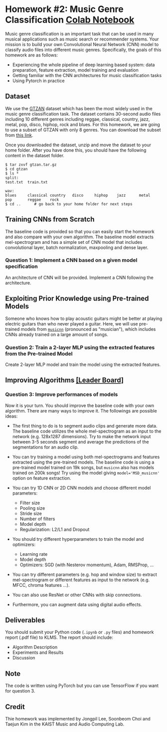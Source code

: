 # Homework #2: Music Genre Classification [Colab Notebook](https://colab.research.google.com/drive/1-9SrI7M440hQ6F2Q7KLiBrFjzSTfyG57?usp=sharing)
Music genre classification is an important task that can be used in many musical applications such as music search or recommender systems. Your mission is to build your own Convolutional Neural Network (CNN) model to classify audio files into different music genres. Specifically, the goals of this homework are as follows:

* Experiencing the whole pipeline of deep learning based system: data preparation, feature extraction, model training and evaluation
* Getting familiar with the CNN architectures for music classification tasks
* Using Pytorch in practice

## Dataset
We use the [GTZAN](http://marsyas.info/downloads/datasets.html) dataset which has been the most widely used in the music genre classification task. 
The dataset contains 30-second audio files including 10 different genres including reggae, classical, country, jazz, metal, pop, disco, hiphop, rock and blues. 
For this homework, we are going to use a subset of GTZAN with only 8 genres. You can download the subset from [this link](https://drive.google.com/file/d/1J1DM0QzuRgjzqVWosvPZ1k7MnBRG-IxS/view?usp=sharing).

Once you downloaded the dataset, unzip and move the dataset to your home folder. After you have done this, you should have the following content in the dataset folder.  
```
$ tar zxvf gtzan.tar.gz
$ cd gtzan
$ ls *
split:
test.txt  train.txt

wav:
blues     classical country   disco     hiphop    jazz      metal     pop       reggae    rock
$ cd ..      # go back to your home folder for next steps
```


## Training CNNs from Scratch
The baseline code is provided so that you can easily start the homework and also compare with your own algorithm.
The baseline model extracts mel-spectrogram and has a simple set of CNN model 
that includes convolutional layer, batch normalization, maxpooling and dense layer.

### Question 1: Implement a CNN based on a given model specification
An architecture of CNN will be provided. Implement a CNN following the architecture.

## Exploiting Prior Knowledge using Pre-trained Models
Someone who knows how to play acoustic guitars might be better at playing electric guitars than who never played a guitar.
Here, we will use pre-trained models from [`musicnn`](https://github.com/jordipons/musicnn) (pronounced as "musician"), which includes CNNs already trained on a large amount of songs.

### Question 2: Train a 2-layer MLP using the extracted features from the Pre-trained Model
Create 2-layer MLP model and train the model using the extracted features.


## Improving Algorithms [[Leader Board]](https://docs.google.com/spreadsheets/d/1bzkMFeXABTae7kDJG6QCU_qnP1ppJDoNQLgGz3ksJu0/edit?usp=sharing)
### Question 3: Improve performances of models
Now it is your turn. You should improve the baseline code with your own algorithm. There are many ways to improve it. The followings are possible ideas: 

* The first thing to do is to segment audio clips and generate more data. The baseline code utilizes the whole mel-spectrogram as an input to the network (e.g. 128x1287 dimensions). Try to make the network input between 3-5 seconds segment and average the predictions of the segmentations for an audio clip.

* You can try training a model using both mel-spectrograms and features extracted using the pre-trained models. The baseline code is using a pre-trained model trained on 19k songs, but `musicnn` also has models trained on 200k songs! Try using the model giving `model='MSD_musicnn'` option on feature extraction.

* You can try 1D CNN or 2D CNN models and choose different model parameters:
    * Filter size
    * Pooling size
    * Stride size 
    * Number of filters
    * Model depth
    * Regularization: L2/L1 and Dropout

* You should try different hyperparameters to train the model and optimizers:
    * Learning rate
    * Model depth
    * Optimizers: SGD (with Nesterov momentum), Adam, RMSProp, ...

* You can try different parameters (e.g. hop and window size) to extract mel-spectrogram or different features as input to the network (e.g. MFCC, chroma features ...). 

* You can also use ResNet or other CNNs with skip connections. 

* Furthermore, you can augment data using digital audio effects.


## Deliverables
You should submit your Python code (`.ipynb` or `.py` files) and homework report (.pdf file) to KLMS. The report should include:
* Algorithm Description
* Experiments and Results
* Discussion

## Note
The code is written using PyTorch but you can use TensorFlow if you want for question 3.

## Credit
Thie homework was implemented by Jongpil Lee, Soonbeom Choi and Taejun Kim in the KAIST Music and Audio Computing Lab.
